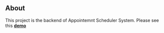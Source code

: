 ## About

This project is the backend of Appointemnt Scheduler System.
Please see this **[demo](https://oubayda.npplusplus.com)**
